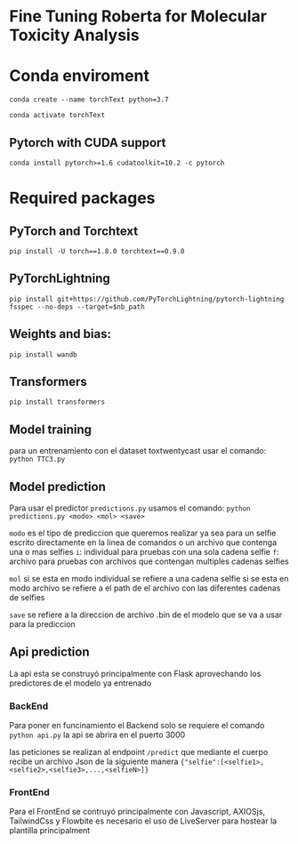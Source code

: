 # Fine Tuning Roberta for Molecular Toxicity Analysis

# Conda enviroment

`conda create --name torchText python=3.7`

`conda activate torchText `

## Pytorch with CUDA support

`conda install pytorch>=1.6 cudatoolkit=10.2 -c pytorch`

# Required packages


## PyTorch and Torchtext
`pip install -U torch==1.8.0 torchtext==0.9.0`

## PyTorchLightning
`pip install git+https://github.com/PyTorchLightning/pytorch-lightning fsspec --no-deps --target=$nb_path`

## Weights and bias:
`pip install wandb`

## Transformers
`pip install transformers`

## Model training
para un entrenamiento con el dataset toxtwentycast usar el comando:
`python TTC3.py`

## Model prediction
Para usar el predictor `predictions.py` usamos el comando:
`python predictions.py <modo> <mol> <save>`

`modo` es el tipo de prediccion que queremos realizar ya sea para un selfie escrito directamente en la linea de comandos o un archivo que contenga una o mas selfies
`i`: individual para pruebas con una sola cadena selfie
`f`: archivo para pruebas con archivos que contengan multiples cadenas selfies

`mol` si se esta en modo individual se refiere a una cadena selfie si se esta en modo archivo se refiere a el path de el archivo con las diferentes cadenas de selfies

`save` se refiere a la direccion de archivo .bin de el modelo que se va a usar para la prediccion


## Api prediction
La api esta se construyó principalmente con Flask aprovechando los predictores de el modelo ya entrenado

### BackEnd
Para poner en funcinamiento el Backend solo se requiere el comando `python api.py` la api se abrira en el puerto 3000

las peticiones se realizan al endpoint `/predict` que mediante el cuerpo recibe un archivo Json de la siguiente manera
`{"selfie":[<selfie1>,<selfie2>,<selfie3>,...,<selfieN>]}`

### FrontEnd
Para el FrontEnd se contruyó principalmente con Javascript, AXIOSjs, TailwindCss y Flowbite
es necesario el uso de LiveServer para hostear la plantilla principalment
